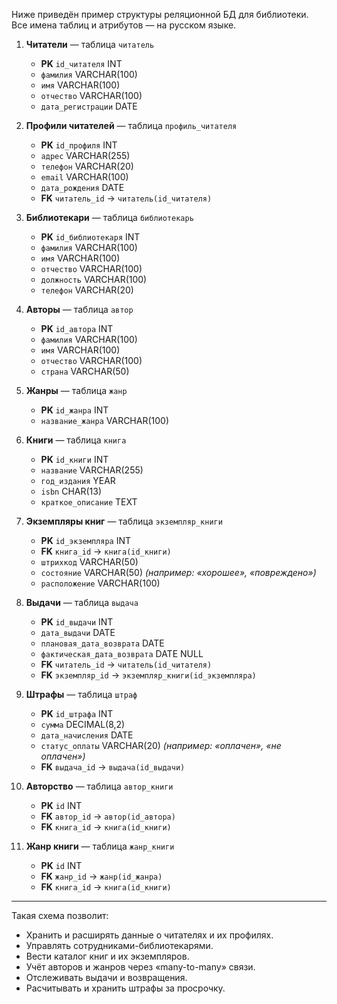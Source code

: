 Ниже приведён пример структуры реляционной БД для библиотеки. Все имена таблиц и атрибутов — на русском языке.

1. **Читатели** — таблица `читатель`

   * **PK** `id_читателя` INT
   * `фамилия` VARCHAR(100)
   * `имя` VARCHAR(100)
   * `отчество` VARCHAR(100)
   * `дата_регистрации` DATE

2. **Профили читателей** — таблица `профиль_читателя`

   * **PK** `id_профиля` INT
   * `адрес` VARCHAR(255)
   * `телефон` VARCHAR(20)
   * `email` VARCHAR(100)
   * `дата_рождения` DATE
   * **FK** `читатель_id` → `читатель(id_читателя)`

3. **Библиотекари** — таблица `библиотекарь`

   * **PK** `id_библиотекаря` INT
   * `фамилия` VARCHAR(100)
   * `имя` VARCHAR(100)
   * `отчество` VARCHAR(100)
   * `должность` VARCHAR(100)
   * `телефон` VARCHAR(20)

4. **Авторы** — таблица `автор`

   * **PK** `id_автора` INT
   * `фамилия` VARCHAR(100)
   * `имя` VARCHAR(100)
   * `отчество` VARCHAR(100)
   * `страна` VARCHAR(50)

5. **Жанры** — таблица `жанр`

   * **PK** `id_жанра` INT
   * `название_жанра` VARCHAR(100)

6. **Книги** — таблица `книга`

   * **PK** `id_книги` INT
   * `название` VARCHAR(255)
   * `год_издания` YEAR
   * `isbn` CHAR(13)
   * `краткое_описание` TEXT

7. **Экземпляры книг** — таблица `экземпляр_книги`

   * **PK** `id_экземпляра` INT
   * **FK** `книга_id` → `книга(id_книги)`
   * `штрихкод` VARCHAR(50)
   * `состояние` VARCHAR(50)  *(например: «хорошее», «повреждено»)*
   * `расположение` VARCHAR(100)

8. **Выдачи** — таблица `выдача`

   * **PK** `id_выдачи` INT
   * `дата_выдачи` DATE
   * `плановая_дата_возврата` DATE
   * `фактическая_дата_возврата` DATE NULL
   * **FK** `читатель_id` → `читатель(id_читателя)`
   * **FK** `экземпляр_id` → `экземпляр_книги(id_экземпляра)`

9. **Штрафы** — таблица `штраф`

   * **PK** `id_штрафа` INT
   * `сумма` DECIMAL(8,2)
   * `дата_начисления` DATE
   * `статус_оплаты` VARCHAR(20)  *(например: «оплачен», «не оплачен»)*
   * **FK** `выдача_id` → `выдача(id_выдачи)`

10. **Авторство** — таблица `автор_книги`

    * **PK** `id` INT
    * **FK** `автор_id` → `автор(id_автора)`
    * **FK** `книга_id` → `книга(id_книги)`

11. **Жанр книги** — таблица `жанр_книги`

    * **PK** `id` INT
    * **FK** `жанр_id` → `жанр(id_жанра)`
    * **FK** `книга_id` → `книга(id_книги)`

---

Такая схема позволит:

* Хранить и расширять данные о читателях и их профилях.
* Управлять сотрудниками-библиотекарями.
* Вести каталог книг и их экземпляров.
* Учёт авторов и жанров через «many-to-many» связи.
* Отслеживать выдачи и возвращения.
* Расчитывать и хранить штрафы за просрочку.
